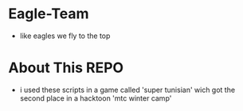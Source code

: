 # Eagle-Team
- like eagles we fly to the top
# About This REPO
- i used these scripts in a game called 'super  tunisian' wich got the second place in a
hacktoon 'mtc winter camp'  
